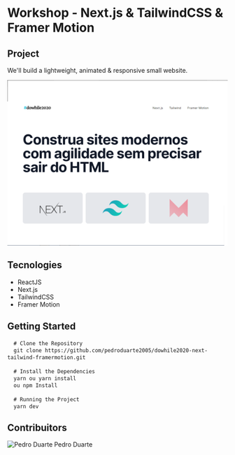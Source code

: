 # Workshop - Next.js & TailwindCSS & Framer Motion

## Project
We'll build a lightweight, animated & responsive small website.

<img src="screenshot.png" alt="Screenshot"/>

## Tecnologies

- ReactJS
- Next.js
- TailwindCSS
- Framer Motion

## Getting Started
``` 
  # Clone the Repository
  git clone https://github.com/pedroduarte2005/dowhile2020-next-tailwind-framermotion.git

  # Install the Dependencies
  yarn ou yarn install
  ou npm Install

  # Running the Project
  yarn dev
```

## Contribuitors

<img src="https://avatars0.githubusercontent.com/u/59842901?s=460&u=8afcb34374fd183b0f12aa2ad00c434c13a2e302&v=4" alt="Pedro Duarte" width="150">
Pedro Duarte